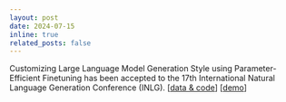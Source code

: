 ```yaml
---
layout: post
date: 2024-07-15
inline: true
related_posts: false
---
```


Customizing Large Language Model Generation Style using Parameter-Efficient Finetuning has been accepted to the 17th International Natural Language Generation Conference (INLG). [[data & code](https://github.com/cauchy221/StyleTunedLM)] [[demo](https://cauchy221.github.io/StyleTunedLM-Demo/)]
